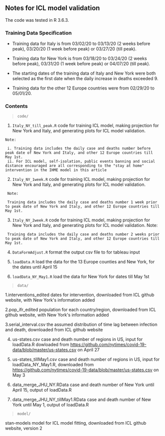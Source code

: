 ## Notes for ICL model validation

The code was tested in R 3.6.3.

### Training Data Specification

* Training data for Italy is from 03/02/20 to 03/13/20 (2 weeks before peak), 03/20/20 (1 week before peak) or 03/27/20 (till peak). 


* Training data for New York is from 03/18/20 to 03/24/20 (2 weeks before peak), 03/31/20 (1 week before peak) or 04/07/20 (till peak). 


* The starting dates of the training data of Italy and New York were both selected as the first date when the daily increase in deaths exceeded 9. 


* Training data for the other 12 Europe countries were from 02/29/20 to 05/01/20.


### Contents

> `code/`

   1. `Italy_NY_till_peak.R`  code for training ICL model, making projection for New York and Italy, and generating plots for ICL model validation.
      
    Note: 
    
     i. Training data includes the daily case and deaths number before peak date of New York and Italy, and other 12 Europe countries till May 1st. 
     ii. For ICL model, self-isolation, public events banning and social distance encouraged are all corresponding to the "stay at home" intervention in the IHME model in this article
      
   2. `Italy_NY_1week.R`  code for training ICL model, making projection for New York and Italy, and generating plots for ICL model validation.
      
     Note:
     
     Training data includes the daily case and deaths number 1 week prior to peak date of New York and Italy, and other 12 Europe countries till May 1st.
      
   3. `Italy_NY_2week.R`  code for training ICL model, making projection for New York and Italy, and generating plots for ICL model validation.
     Note:
     
     Training data includes the daily case and deaths number 2 weeks prior to peak date of New York and Italy, and other 12 Europe countries till May 1st.
      
   4. `DataFormAdjust.R` format the output csv file to for tableau input
      
   5. `loadData.R` load the data for the 13 Europe counties and New York, for the dates until April 15
      
   6. `loadData_NY_May1.R` load the data for New York for dates till May 1st
      

> `data/`
	
   1.interventions_edited dates for intervention, downloaded from ICL github website, with New York's information added
      
   2.pop_ifr_edited population for each country/region, downloaded from ICL github website, with New York's information added
      
   3.serial_interval.csv the assumed distribution of time lag between infection and death, downloaded from ICL github website
      
   4. us-states.csv case and death number of regions in US, input for loadData.R dowloaded from https://github.com/nytimes/covid-19-data/blob/master/us-states.csv on April 27
      
   5. us-states_tillMay1.csv case and death number of regions in US, input for loadData_NY_May1.R, downloaded from https://github.com/nytimes/covid-19-data/blob/master/us-states.csv on May 3
      
   6. data_merge_JHU_NY.RData case and death number of New York until April 15, output of loadData.R
      
   7. data_merge_JHU_NY_tillMay1.RData case and death number of New York until May 1, output of loadData.R
            
> `model/`

   stan-models model for ICL model fitting, downloaded from ICL github website, version 2
